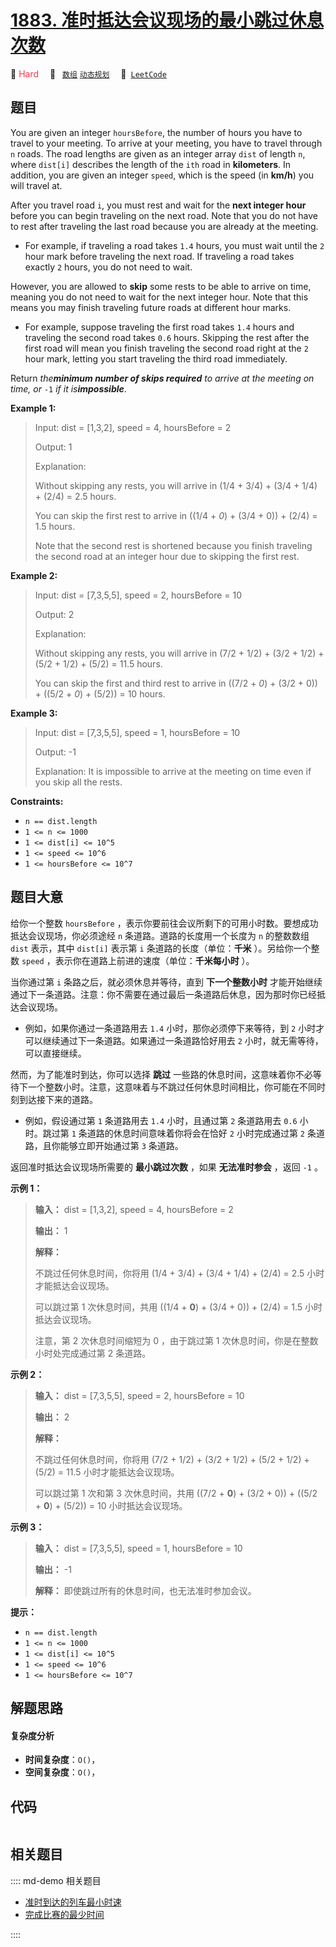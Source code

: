 # [1883. 准时抵达会议现场的最小跳过休息次数](https://leetcode.com/problems/minimum-skips-to-arrive-at-meeting-on-time)

🔴 <font color=#ff334b>Hard</font>&emsp; 🔖&ensp; [`数组`](/leetcode/outline/tag/array.md) [`动态规划`](/leetcode/outline/tag/dynamic-programming.md)&emsp; 🔗&ensp;[`LeetCode`](https://leetcode.com/problems/minimum-skips-to-arrive-at-meeting-on-time)


## 题目

You are given an integer `hoursBefore`, the number of hours you have to travel
to your meeting. To arrive at your meeting, you have to travel through `n`
roads. The road lengths are given as an integer array `dist` of length `n`,
where `dist[i]` describes the length of the `ith` road in **kilometers**. In
addition, you are given an integer `speed`, which is the speed (in **km/h**)
you will travel at.

After you travel road `i`, you must rest and wait for the **next integer
hour** before you can begin traveling on the next road. Note that you do not
have to rest after traveling the last road because you are already at the
meeting.

  * For example, if traveling a road takes `1.4` hours, you must wait until the `2` hour mark before traveling the next road. If traveling a road takes exactly `2` hours, you do not need to wait.

However, you are allowed to **skip** some rests to be able to arrive on time,
meaning you do not need to wait for the next integer hour. Note that this
means you may finish traveling future roads at different hour marks.

  * For example, suppose traveling the first road takes `1.4` hours and traveling the second road takes `0.6` hours. Skipping the rest after the first road will mean you finish traveling the second road right at the `2` hour mark, letting you start traveling the third road immediately.

Return _the**minimum number of skips required** to arrive at the meeting on
time, or_ `-1` _if it is**impossible**_.



**Example 1:**

> Input: dist = [1,3,2], speed = 4, hoursBefore = 2
> 
> Output: 1
> 
> Explanation:
> 
> Without skipping any rests, you will arrive in (1/4 + 3/4) + (3/4 + 1/4) + (2/4) = 2.5 hours.
> 
> You can skip the first rest to arrive in ((1/4 + _0_) + (3/4 + 0)) + (2/4) = 1.5 hours.
> 
> Note that the second rest is shortened because you finish traveling the second road at an integer hour due to skipping the first rest.

**Example 2:**

> Input: dist = [7,3,5,5], speed = 2, hoursBefore = 10
> 
> Output: 2
> 
> Explanation:
> 
> Without skipping any rests, you will arrive in (7/2 + 1/2) + (3/2 + 1/2) + (5/2 + 1/2) + (5/2) = 11.5 hours.
> 
> You can skip the first and third rest to arrive in ((7/2 + _0_) + (3/2 + 0)) + ((5/2 + _0_) + (5/2)) = 10 hours.

**Example 3:**

> Input: dist = [7,3,5,5], speed = 1, hoursBefore = 10
> 
> Output: -1
> 
> Explanation: It is impossible to arrive at the meeting on time even if you skip all the rests.

**Constraints:**

  * `n == dist.length`
  * `1 <= n <= 1000`
  * `1 <= dist[i] <= 10^5`
  * `1 <= speed <= 10^6`
  * `1 <= hoursBefore <= 10^7`


## 题目大意

给你一个整数 `hoursBefore` ，表示你要前往会议所剩下的可用小时数。要想成功抵达会议现场，你必须途经 `n` 条道路。道路的长度用一个长度为
`n` 的整数数组 `dist` 表示，其中 `dist[i]` 表示第 `i` 条道路的长度（单位：**千米** ）。另给你一个整数 `speed`
，表示你在道路上前进的速度（单位：**千米每小时** ）。

当你通过第 `i` 条路之后，就必须休息并等待，直到 **下一个整数小时**
才能开始继续通过下一条道路。注意：你不需要在通过最后一条道路后休息，因为那时你已经抵达会议现场。

  * 例如，如果你通过一条道路用去 `1.4` 小时，那你必须停下来等待，到 `2` 小时才可以继续通过下一条道路。如果通过一条道路恰好用去 `2` 小时，就无需等待，可以直接继续。

然而，为了能准时到达，你可以选择 **跳过**
一些路的休息时间，这意味着你不必等待下一个整数小时。注意，这意味着与不跳过任何休息时间相比，你可能在不同时刻到达接下来的道路。

  * 例如，假设通过第 `1` 条道路用去 `1.4` 小时，且通过第 `2` 条道路用去 `0.6` 小时。跳过第 `1` 条道路的休息时间意味着你将会在恰好 `2` 小时完成通过第 `2` 条道路，且你能够立即开始通过第 `3` 条道路。

返回准时抵达会议现场所需要的 **最小跳过次数** ，如果 **无法准时参会** ，返回 `-1` 。

**示例 1：**

> 
> 
> 
> 
> 
> **输入：** dist = [1,3,2], speed = 4, hoursBefore = 2
> 
> **输出：** 1
> 
> **解释：**
> 
> 不跳过任何休息时间，你将用 (1/4 + 3/4) + (3/4 + 1/4) + (2/4) = 2.5 小时才能抵达会议现场。
> 
> 可以跳过第 1 次休息时间，共用 ((1/4 + **0**) + (3/4 + 0)) + (2/4) = 1.5 小时抵达会议现场。
> 
> 注意，第 2 次休息时间缩短为 0 ，由于跳过第 1 次休息时间，你是在整数小时处完成通过第 2 条道路。
> 
> 

**示例 2：**

> 
> 
> 
> 
> 
> **输入：** dist = [7,3,5,5], speed = 2, hoursBefore = 10
> 
> **输出：** 2
> 
> **解释：**
> 
> 不跳过任何休息时间，你将用 (7/2 + 1/2) + (3/2 + 1/2) + (5/2 + 1/2) + (5/2) = 11.5 小时才能抵达会议现场。
> 
> 可以跳过第 1 次和第 3 次休息时间，共用 ((7/2 + **0**) + (3/2 + 0)) + ((5/2 + **0**) + (5/2)) = 10 小时抵达会议现场。
> 
> 

**示例 3：**

> 
> 
> 
> 
> 
> **输入：** dist = [7,3,5,5], speed = 1, hoursBefore = 10
> 
> **输出：** -1
> 
> **解释：** 即使跳过所有的休息时间，也无法准时参加会议。
> 
> 

**提示：**

  * `n == dist.length`
  * `1 <= n <= 1000`
  * `1 <= dist[i] <= 10^5`
  * `1 <= speed <= 10^6`
  * `1 <= hoursBefore <= 10^7`


## 解题思路

#### 复杂度分析

- **时间复杂度**：`O()`，
- **空间复杂度**：`O()`，

## 代码

```javascript

```

## 相关题目

:::: md-demo 相关题目
- [准时到达的列车最小时速](https://leetcode.com/problems/minimum-speed-to-arrive-on-time)
- [完成比赛的最少时间](https://leetcode.com/problems/minimum-time-to-finish-the-race)

::::
